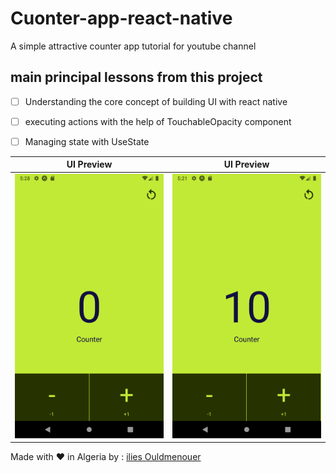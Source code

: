 # Cuonter-app-react-native
 A simple attractive  counter app tutorial for youtube channel



## main principal lessons from this project
- [ ] Understanding the core concept of building UI with react native
- [ ] executing actions with the help of TouchableOpacity component
- [ ] Managing state with UseState 





UI Preview                 |  UI Preview
:-------------------------:|:-------------------------:
![](ScreenShots/counter_app_reactnative_3.png)  |![](ScreenShots/counter_app_reactnative_1.png) 


Made with ❤ in Algeria 
by : <a href= 'https://www.instagram.com/ilies_ouldmenouer/' >ilies Ouldmenouer</a> 
